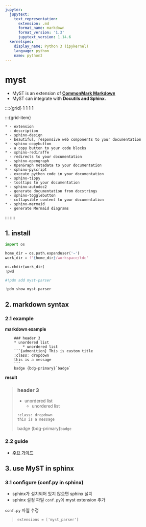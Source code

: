 ```yaml
---
jupyter:
  jupytext:
    text_representation:
      extension: .md
      format_name: markdown
      format_version: '1.3'
      jupytext_version: 1.14.6
  kernelspec:
    display_name: Python 3 (ipykernel)
    language: python
    name: python3
---
```


# myst


* MyST is an extension of [**CommonMark Markdown**](https://commonmark.org/)
* MyST can integrate with **Docutils and Sphinx.**


::::{grid} 1 1 1 1

:::{grid-item}
```{list-table} sphinx extension
* - extension
  - description
* - sphinx-design
  - beautiful, responsive web components to your documentation
* - sphinx-copybutton
  - a copy button to your code blocks
* - sphinx-rediraffe
  - redirects to your documentation
* - sphinx-opengraph
  - OpenGraph metadata to your documentation
* - sphinx-pyscript
  - execute python code in your documentation
* - sphinx-tippy
  - tooltips to your documentation
* - sphinx-autodoc2
  - generate documentation from docstrings
* - sphinx-togglebutton
  - collapsible content to your documentation
* - sphinx-mermaid
  - generate Mermaid diagrams
```
:::
::::


## 1. install

```python
import os

home_dir = os.path.expanduser('~')
work_dir = f'{home_dir}/workspace/tdc'

os.chdir(work_dir)
!pwd
```

```python tags=["hide-output"]
#!pdm add myst-parser
```

```python
!pdm show myst-parser
```

## 2. markdown syntax


### 2.1 example


**markdown example**
```
    ### header 3
    * unordered list
        * unordered list
    ```{admonition} This is custom title
    :class: dropdown
    this is a message
    ```
    badge {bdg-primary}`badge`
```


**result**

> ### header 3
> * unordered list
>    * unordered list
> ```{admonition} This is custom title
> :class: dropdown
> this is a message
> ```
> badge {bdg-primary}`badge`



### 2.2 guide

* [주요 가이드](./markdown.md)


## 3. use MyST in sphinx


### 3.1 configure (conf.py in sphinx)

* sphinx가 설치되어 있지 않으면 sphinx 설치
* sphinx 설정 파일 `conf.py`에 myst extension 추가


`conf.py` 파일 수정
> ```
> extensions = ['myst_parser']
> ```

```python

```
